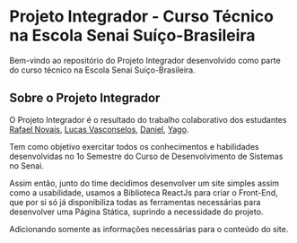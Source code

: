 # Projeto Integrador - Curso Técnico na Escola Senai Suíço-Brasileira

Bem-vindo ao repositório do Projeto Integrador desenvolvido como parte do curso técnico na Escola Senai Suíço-Brasileira.

## Sobre o Projeto Integrador

O Projeto Integrador é o resultado do trabalho colaborativo dos estudantes [Rafael Novais](https://github.com/oN0V41S), [Lucas Vasconselos](), [Daniel](), [Yago]().

Tem como objetivo exercitar todos os conhecimentos e habilidades desenvolvidas no 1o Semestre do Curso de Desenvolvimento de Sistemas no Senai.

Assim então, junto do time decidimos desenvolver um site simples assim como a usabilidade, usamos a Biblioteca ReactJs para criar o Front-End, que por si só já disponibiliza todas as ferramentas necessárias para desenvolver uma Página Stática, suprindo a necessidade do projeto.

Adicionando somente as informações necessárias para o conteúdo do site.

